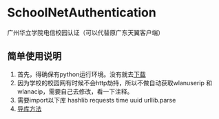 # SchoolNetAuthentication

广州华立学院电信校园认证（可以代替原广东天翼客户端）

## 简单使用说明

1. 首先，得确保有python运行环境。没有就去[下载](https://www.python.org/downloads/)
2. 因为学校的校园网有时候不会http劫持，所以不做自动获取wlanuserip 和wlanacip，需要自己去修改，看一下注释。
3. 需要import以下库
   hashlib
   requests
   time
   uuid
   urllib.parse
4. [导库方法](https://zhuanlan.zhihu.com/p/611231246)


